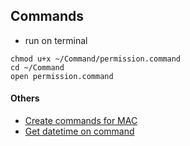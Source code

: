## Commands

- run on terminal

```
chmod u+x ~/Command/permission.command
cd ~/Command
open permission.command
```

#### Others

- [Create commands for MAC](https://apple.stackexchange.com/questions/277042/how-to-create-a-universal-script-file-for-a-mac-based-on-several-terminal-com/277044)
- [Get datetime on command](https://stackoverflow.com/questions/5337262/os-x-terminal-command-to-create-a-file-named-on-current-date/5337288)

